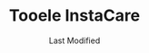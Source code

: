 ---
layout: location-page
date: Last Modified
description: "Local COVID-19 testing is available at Tooele InstaCare in Tooele, Utah, USA."
permalink: "locations/utah/tooele/tooele-instacare/"
tags:
  - locations
  - utah
title: Tooele InstaCare
state: Utah
stateAbbr: UT
hood: "Tooele"
address: "777 N Main St"
city: "Tooele"
zip: "84074"
mapUrl: "http://maps.apple.com/?q=Tooele+InstaCare&address=777+N+Main+St,Tooele,Utah,84074"
locationType: Drive-thru
phone: "435-228-1200"
website: "https://intermountainhealthcare.org/locations/tooele-instacare/"
onlineBooking: undefined
closed: undefined
closedUpdate: April 17th, 2020
notes: "Requires phone screen."
days: Everyday
hours: 9AM-5PM
ctaMessage: Learn more
ctaUrl: "https://intermountainhealthcare.org/locations/tooele-instacare/"
---